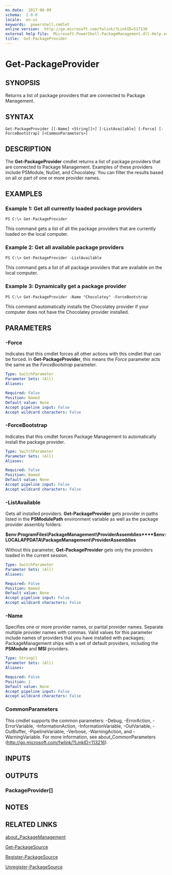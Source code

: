 ```yaml
---
ms.date:  2017-06-09
schema:  2.0.0
locale:  en-us
keywords:  powershell,cmdlet
online version:  http://go.microsoft.com/fwlink/?LinkID=517136
external help file:  Microsoft.PowerShell.PackageManagement.dll-Help.xml
title:  Get-PackageProvider
---
```


# Get-PackageProvider

## SYNOPSIS
Returns a list of package providers that are connected to Package Management.

## SYNTAX

```
Get-PackageProvider [[-Name] <String[]>] [-ListAvailable] [-Force] [-ForceBootstrap] [<CommonParameters>]
```

## DESCRIPTION
The **Get-PackageProvider** cmdlet returns a list of package providers that are connected to Package Management.
Examples of these providers include PSModule, NuGet, and Chocolatey.
You can filter the results based on all or part of one or more provider names.

## EXAMPLES

### Example 1: Get all currently loaded package providers
```
PS C:\> Get-PackageProvider
```

This command gets a list of all the package providers that are currently loaded on the local computer.

### Example 2: Get all available package providers
```
PS C:\> Get-PackageProvider -ListAvailable
```

This command gets a list of all package providers that are available on the local computer.

### Example 3: Dynamically get a package provider
```
PS C:\> Get-PackageProvider -Name "Chocolatey" -ForceBootstrap
```

This command automatically installs the Chocolatey provider if your computer does not have the Chocolatey provider installed.

## PARAMETERS

### -Force
Indicates that this cmdlet forces all other actions with this cmdlet that can be forced.
In **Get-PackageProvider**, this means the *Force* parameter acts the same as the *ForceBootstrap* parameter.

```yaml
Type: SwitchParameter
Parameter Sets: (All)
Aliases: 

Required: False
Position: Named
Default value: None
Accept pipeline input: False
Accept wildcard characters: False
```

### -ForceBootstrap
Indicates that this cmdlet forces Package Management to automatically install the package provider.

```yaml
Type: SwitchParameter
Parameter Sets: (All)
Aliases: 

Required: False
Position: Named
Default value: None
Accept pipeline input: False
Accept wildcard characters: False
```

### -ListAvailable
Gets all installed providers.
**Get-PackageProvider** gets provider in paths listed in the **PSModulePath** environment variable as well as the package provider assembly folders:

**$env:ProgramFiles\PackageManagement\ProviderAssemblies****$env:LOCALAPPDATA\PackageManagement\ProviderAssemblies**

Without this parameter, **Get-PackageProvider** gets only the providers loaded in the current session.

```yaml
Type: SwitchParameter
Parameter Sets: (All)
Aliases: 

Required: False
Position: Named
Default value: None
Accept pipeline input: False
Accept wildcard characters: False
```

### -Name
Specifies one or more provider names, or partial provider names.
Separate multiple provider names with commas.
Valid values for this parameter include names of providers that you have installed with packages; PackageManagement ships with a set of default providers, including the **PSModule** and **MSI** providers.

```yaml
Type: String[]
Parameter Sets: (All)
Aliases: 

Required: False
Position: 1
Default value: None
Accept pipeline input: False
Accept wildcard characters: False
```

### CommonParameters
This cmdlet supports the common parameters: -Debug, -ErrorAction, -ErrorVariable, -InformationAction, -InformationVariable, -OutVariable, -OutBuffer, -PipelineVariable, -Verbose, -WarningAction, and -WarningVariable. For more information, see about_CommonParameters (http://go.microsoft.com/fwlink/?LinkID=113216).

## INPUTS

## OUTPUTS

### PackageProvider[]

## NOTES

## RELATED LINKS

[about_PackageManagement](../about_packagemanagement.md)

[Get-PackageSource](Get-PackageSource.md)

[Register-PackageSource](Register-PackageSource.md)

[Unregister-PackageSource](Unregister-PackageSource.md)


